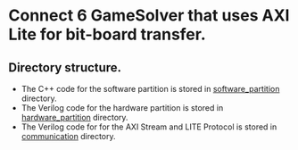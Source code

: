 # Connect 6 GameSolver that uses AXI Lite for bit-board transfer.

## Directory structure.
* The C++ code for the software partition is stored in [software_partition](software_partition) directory.
* The Verilog code for the hardware partition is stored in [hardware_partition](hardware_partition) directory.
* The Verilog code for for the AXI Stream and LITE Protocol is stored in [communication](hardware_partition) directory.
